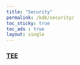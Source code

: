 ```yaml
---
title: "Security"
permalink: /kdb/security/
toc_sticky: true
toc_ads : true
layout: single
---
```


### [TEE](/kdb/security/tee/)
